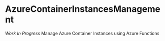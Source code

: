 # AzureContainerInstancesManagement
*Work In Progress* Manage Azure Container Instances using Azure Functions
